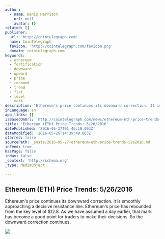 ```yaml
---
author:
  - name: Denis Harrison
    url: null
    avatar: {}
related: []
publisher:
  url: 'http://cointelegraph.com'
  name: CoinTelegraph
  favicon: 'http://cointelegraph.com/favicon.png'
  domain: cointelegraph.com
keywords:
  - ethereum
  - fortification
  - downward
  - upward
  - price
  - rebound
  - trend
  - flat
  - level
  - mark
description: "Ethereum's price continues its downward correction. It is smoothly approaching a decisive resistance line. Ethereum's price has rebounded from the key level of $12.8. As we have assumed a day earlier, that mark has become a good point for traders to make their decisions. So the downward correction continues."
inLanguage: en
app_links: []
isBasedOnUrl: 'http://cointelegraph.com/news/ethereum-eth-price-trends-5262016'
title: 'Ethereum (ETH) Price Trends: 5/26/2016'
datePublished: '2016-05-27T01:46:18.093Z'
dateModified: '2016-05-26T14:39:49.663Z'
starred: false
sourcePath: _posts/2016-05-27-ethereum-eth-price-trends-5262016.md
inFeed: true
hasPage: false
inNav: false
_context: 'http://schema.org'
_type: MediaObject

---
```

<article style=""><h1>Ethereum (ETH) Price Trends: 5/26/2016</h1><p>Ethereum's price continues its downward correction. It is smoothly approaching a decisive resistance line. Ethereum's price has rebounded from the key level of $12.8. As we have assumed a day earlier, that mark has become a good point for traders to make their decisions. So the downward correction continues.</p><img src="http://cointelegraph.com/storage/uploads/view/7e662b149e84e799e7d6ef390cb491df.jpg" /></article>